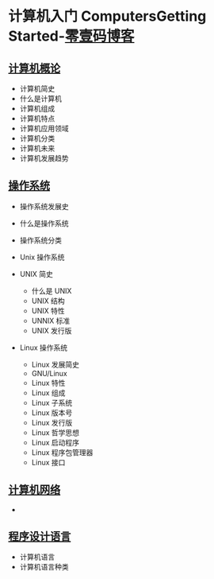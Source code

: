 # 计算机入门 ComputersGetting Started-[零壹码博客](https://lingyima.com)
## [计算机概论](./computer-concepts/)
- 计算机简史
- 什么是计算机
- 计算机组成
- 计算机特点
- 计算机应用领域
- 计算机分类
- 计算机未来
- 计算机发展趋势

## [操作系统](./operating-system/)
- 操作系统发展史
- 什么是操作系统
- 操作系统分类
- Unix 操作系统

- UNIX 简史
	+ 什么是 UNIX
	+ UNIX 结构
	+ UNIX 特性
	+ UNNIX 标准
	+ UNIX 发行版
- Linux 操作系统
	+ Linux 发展简史
	+ GNU/Linux
	+ Linux 特性
	+ Linux 组成
	+ Linux 子系统
	+ Linux 版本号
	+ Linux 发行版
	+ Linux 哲学思想
	+ Linux 启动程序
	+ Linux 程序包管理器
	+ Linux 接口

## [计算机网络](./computer-network/)
- 

## [程序设计语言](./programming-language/)
- 计算机语言
- 计算机语言种类